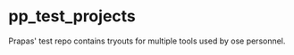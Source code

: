 pp_test_projects
================

Prapas' test repo contains tryouts for multiple tools used by ose personnel.


